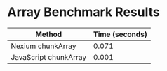 # Array Benchmark Results

| Method                | Time (seconds) |
| --------------------- | -------------- |
| Nexium chunkArray     | 0.071          |
| JavaScript chunkArray | 0.001          |
